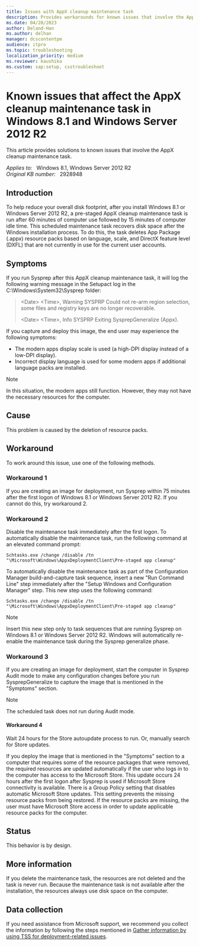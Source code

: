 ```yaml
---
title: Issues with AppX cleanup maintenance task
description: Provides workarounds for known issues that involve the AppX cleanup maintenance task in Windows 8.1 and Windows Server 2012 R2.
ms.date: 04/28/2023
author: Deland-Han
ms.author: delhan
manager: dcscontentpm
audience: itpro
ms.topic: troubleshooting
localization_priority: medium
ms.reviewer: kaushika
ms.custom: sap:setup, csstroubleshoot
---
```

# Known issues that affect the AppX cleanup maintenance task in Windows 8.1 and Windows Server 2012 R2

This article provides solutions to known issues that involve the AppX cleanup maintenance task.

_Applies to:_ &nbsp; Windows 8.1, Windows Server 2012 R2  
_Original KB number:_ &nbsp; 2928948

## Introduction

To help reduce your overall disk footprint, after you install Windows 8.1 or Windows Server 2012 R2, a pre-staged AppX cleanup maintenance task is run after 60 minutes of computer use followed by 15 minutes of computer idle time. This scheduled maintenance task recovers disk space after the Windows installation process. To do this, the task deletes App Package (.appx) resource packs based on language, scale, and DirectX feature level (DXFL) that are not currently in use for the current user accounts.

## Symptoms

If you run Sysprep after this AppX cleanup maintenance task, it will log the following warning message in the Setupact log in the C:\Windows\System32\Sysprep folder:

> \<Date> \<Time>, Warning SYSPRP Could not re-arm region selection, some files and registry keys are no longer recoverable.
>
> \<Date> \<Time>, Info SYSPRP Exiting SysprepGeneralize (Appx).

If you capture and deploy this image, the end user may experience the following symptoms:

- The modern apps display scale is used (a high-DPI display instead of a low-DPI display).
- Incorrect display language is used for some modern apps if additional language packs are installed.

> [!NOTE]
> In this situation, the modern apps still function. However, they may not have the necessary resources for the computer.

## Cause

This problem is caused by the deletion of resource packs.

## Workaround

To work around this issue, use one of the following methods.

### Workaround 1

If you are creating an image for deployment, run Sysprep within 75 minutes after the first logon of Windows 8.1 or Windows Server 2012 R2. If you cannot do this, try workaround 2. 

### Workaround 2

Disable the maintenance task immediately after the first logon. To automatically disable the maintenance task, run the following command at an elevated command prompt:

```console
Schtasks.exe /change /disable /tn "\Microsoft\Windows\AppxDeploymentClient\Pre-staged app cleanup"
```

To automatically disable the maintenance task as part of the Configuration Manager build-and-capture task sequence, insert a new "Run Command Line" step immediately after the "Setup Windows and Configuration Manager" step. This new step uses the following command:

```console
Schtasks.exe /change /disable /tn "\Microsoft\Windows\AppxDeploymentClient\Pre-staged app cleanup"
```

> [!NOTE]
> Insert this new step only to task sequences that are running Sysprep on Windows 8.1 or Windows Server 2012 R2. Windows will automatically re-enable the maintenance task during the Sysprep generalize phase.

### Workaround 3

If you are creating an image for deployment, start the computer in Sysprep Audit mode to make any configuration changes before you run SysprepGeneralize to capture the image that is mentioned in the "Symptoms" section.

> [!NOTE]
> The scheduled task does not run during Audit mode.

#### Workaround 4

Wait 24 hours for the Store autoupdate process to run. Or, manually search for Store updates.

If you deploy the image that is mentioned in the "Symptoms" section to a computer that requires some of the resource packages that were removed, the required resources are updated automatically if the user who logs in to the computer has access to the Microsoft Store. This update occurs 24 hours after the first logon after Sysprep is used if Microsoft Store connectivity is available. There is a Group Policy setting that disables automatic Microsoft Store updates. This setting prevents the missing resource packs from being restored. If the resource packs are missing, the user must have Microsoft Store access in order to update applicable resource packs for the computer.

## Status

This behavior is by design.

## More information

If you delete the maintenance task, the resources are not deleted and the task is never run. Because the maintenance task is not available after the installation, the resources always use disk space on the computer.

## Data collection

If you need assistance from Microsoft support, we recommend you collect the information by following the steps mentioned in [Gather information by using TSS for deployment-related issues](../../windows-client/windows-troubleshooters/gather-information-using-tss-deployment.md).
